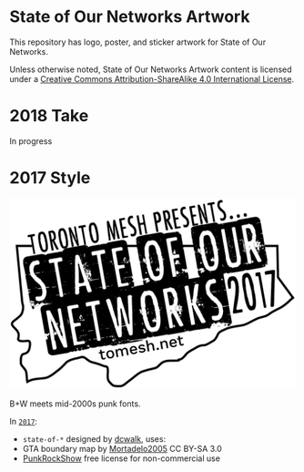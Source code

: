 # State of Our Networks Artwork

This repository has logo, poster, and sticker artwork for State of Our Networks.

Unless otherwise noted, <span xmlns:dct="http://purl.org/dc/terms/" property="dct:title">State of Our Networks Artwork</span> content is licensed under a <a rel="license" href="http://creativecommons.org/licenses/by-sa/4.0/">Creative Commons Attribution-ShareAlike 4.0 International License</a>.

# 2018 Take

In progress

# 2017 Style

![State of Our Networks 2017 logo](https://raw.githubusercontent.com/ournetworks/artwork/master/2017/state-of-logo.png)

B+W meets mid-2000s punk fonts.

In [`2017`](./2017/):
-  `state-of-*` designed by [dcwalk](https://github.com/dcwalk), uses:
  - GTA boundary map by [Mortadelo2005](https://en.wikipedia.org/wiki/File:Greater_toronto_area_map.svg) CC BY-SA 3.0
  - [PunkRockShow](http://cloutierfontes.ca/punk-rock-show.html) free license for non-commercial use
